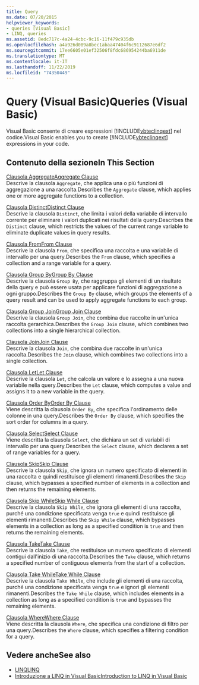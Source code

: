 ```yaml
---
title: Query
ms.date: 07/20/2015
helpviewer_keywords:
- queries [Visual Basic]
- LINQ, queries
ms.assetid: 8edc717c-4a24-4cbc-9c16-11f479c935db
ms.openlocfilehash: a4a926d089a8bec1abaa47404f6c9112687e6df2
ms.sourcegitcommit: 17ee6605e01ef32506f8fdc686954244ba6911de
ms.translationtype: MT
ms.contentlocale: it-IT
ms.lasthandoff: 11/22/2019
ms.locfileid: "74350449"
---
```

# <a name="queries-visual-basic"></a><span data-ttu-id="d5ce7-102">Query (Visual Basic)</span><span class="sxs-lookup"><span data-stu-id="d5ce7-102">Queries (Visual Basic)</span></span>
<span data-ttu-id="d5ce7-103">Visual Basic consente di creare espressioni [!INCLUDE[vbteclinqext](~/includes/vbteclinqext-md.md)] nel codice.</span><span class="sxs-lookup"><span data-stu-id="d5ce7-103">Visual Basic enables you to create [!INCLUDE[vbteclinqext](~/includes/vbteclinqext-md.md)] expressions in your code.</span></span>  
  
## <a name="in-this-section"></a><span data-ttu-id="d5ce7-104">Contenuto della sezione</span><span class="sxs-lookup"><span data-stu-id="d5ce7-104">In This Section</span></span>  
 [<span data-ttu-id="d5ce7-105">Clausola Aggregate</span><span class="sxs-lookup"><span data-stu-id="d5ce7-105">Aggregate Clause</span></span>](../../../visual-basic/language-reference/queries/aggregate-clause.md)  
 <span data-ttu-id="d5ce7-106">Descrive la clausola `Aggregate`, che applica una o più funzioni di aggregazione a una raccolta.</span><span class="sxs-lookup"><span data-stu-id="d5ce7-106">Describes the `Aggregate` clause, which applies one or more aggregate functions to a collection.</span></span>  
  
 [<span data-ttu-id="d5ce7-107">Clausola Distinct</span><span class="sxs-lookup"><span data-stu-id="d5ce7-107">Distinct Clause</span></span>](../../../visual-basic/language-reference/queries/distinct-clause.md)  
 <span data-ttu-id="d5ce7-108">Descrive la clausola `Distinct`, che limita i valori della variabile di intervallo corrente per eliminare i valori duplicati nei risultati della query.</span><span class="sxs-lookup"><span data-stu-id="d5ce7-108">Describes the `Distinct` clause, which restricts the values of the current range variable to eliminate duplicate values in query results.</span></span>  
  
 [<span data-ttu-id="d5ce7-109">Clausola From</span><span class="sxs-lookup"><span data-stu-id="d5ce7-109">From Clause</span></span>](../../../visual-basic/language-reference/queries/from-clause.md)  
 <span data-ttu-id="d5ce7-110">Descrive la clausola `From`, che specifica una raccolta e una variabile di intervallo per una query.</span><span class="sxs-lookup"><span data-stu-id="d5ce7-110">Describes the `From` clause, which specifies a collection and a range variable for a query.</span></span>  
  
 [<span data-ttu-id="d5ce7-111">Clausola Group By</span><span class="sxs-lookup"><span data-stu-id="d5ce7-111">Group By Clause</span></span>](../../../visual-basic/language-reference/queries/group-by-clause.md)  
 <span data-ttu-id="d5ce7-112">Descrive la clausola `Group By`, che raggruppa gli elementi di un risultato della query e può essere usata per applicare funzioni di aggregazione a ogni gruppo.</span><span class="sxs-lookup"><span data-stu-id="d5ce7-112">Describes the `Group By` clause, which groups the elements of a query result and can be used to apply aggregate functions to each group.</span></span>  
  
 [<span data-ttu-id="d5ce7-113">Clausola Group Join</span><span class="sxs-lookup"><span data-stu-id="d5ce7-113">Group Join Clause</span></span>](../../../visual-basic/language-reference/queries/group-join-clause.md)  
 <span data-ttu-id="d5ce7-114">Descrive la clausola `Group Join`, che combina due raccolte in un'unica raccolta gerarchica.</span><span class="sxs-lookup"><span data-stu-id="d5ce7-114">Describes the `Group Join` clause, which combines two collections into a single hierarchical collection.</span></span>  
  
 [<span data-ttu-id="d5ce7-115">Clausola Join</span><span class="sxs-lookup"><span data-stu-id="d5ce7-115">Join Clause</span></span>](../../../visual-basic/language-reference/queries/join-clause.md)  
 <span data-ttu-id="d5ce7-116">Descrive la clausola `Join`, che combina due raccolte in un'unica raccolta.</span><span class="sxs-lookup"><span data-stu-id="d5ce7-116">Describes the `Join` clause, which combines two collections into a single collection.</span></span>  
  
 [<span data-ttu-id="d5ce7-117">Clausola Let</span><span class="sxs-lookup"><span data-stu-id="d5ce7-117">Let Clause</span></span>](../../../visual-basic/language-reference/queries/let-clause.md)  
 <span data-ttu-id="d5ce7-118">Descrive la clausola `Let`, che calcola un valore e lo assegna a una nuova variabile nella query.</span><span class="sxs-lookup"><span data-stu-id="d5ce7-118">Describes the `Let` clause, which computes a value and assigns it to a new variable in the query.</span></span>  
  
 [<span data-ttu-id="d5ce7-119">Clausola Order By</span><span class="sxs-lookup"><span data-stu-id="d5ce7-119">Order By Clause</span></span>](../../../visual-basic/language-reference/queries/order-by-clause.md)  
 <span data-ttu-id="d5ce7-120">Viene descritta la clausola `Order By`, che specifica l'ordinamento delle colonne in una query.</span><span class="sxs-lookup"><span data-stu-id="d5ce7-120">Describes the `Order By` clause, which specifies the sort order for columns in a query.</span></span>  
  
 [<span data-ttu-id="d5ce7-121">Clausola Select</span><span class="sxs-lookup"><span data-stu-id="d5ce7-121">Select Clause</span></span>](../../../visual-basic/language-reference/queries/select-clause.md)  
 <span data-ttu-id="d5ce7-122">Viene descritta la clausola `Select`, che dichiara un set di variabili di intervallo per una query.</span><span class="sxs-lookup"><span data-stu-id="d5ce7-122">Describes the `Select` clause, which declares a set of range variables for a query.</span></span>  
  
 [<span data-ttu-id="d5ce7-123">Clausola Skip</span><span class="sxs-lookup"><span data-stu-id="d5ce7-123">Skip Clause</span></span>](../../../visual-basic/language-reference/queries/skip-clause.md)  
 <span data-ttu-id="d5ce7-124">Descrive la clausola `Skip`, che ignora un numero specificato di elementi in una raccolta e quindi restituisce gli elementi rimanenti.</span><span class="sxs-lookup"><span data-stu-id="d5ce7-124">Describes the `Skip` clause, which bypasses a specified number of elements in a collection and then returns the remaining elements.</span></span>  
  
 [<span data-ttu-id="d5ce7-125">Clausola Skip While</span><span class="sxs-lookup"><span data-stu-id="d5ce7-125">Skip While Clause</span></span>](../../../visual-basic/language-reference/queries/skip-while-clause.md)  
 <span data-ttu-id="d5ce7-126">Descrive la clausola `Skip While`, che ignora gli elementi di una raccolta, purché una condizione specificata venga `true` e quindi restituisce gli elementi rimanenti.</span><span class="sxs-lookup"><span data-stu-id="d5ce7-126">Describes the `Skip While` clause, which bypasses elements in a collection as long as a specified condition is `true` and then returns the remaining elements.</span></span>  
  
 [<span data-ttu-id="d5ce7-127">Clausola Take</span><span class="sxs-lookup"><span data-stu-id="d5ce7-127">Take Clause</span></span>](../../../visual-basic/language-reference/queries/take-clause.md)  
 <span data-ttu-id="d5ce7-128">Descrive la clausola `Take`, che restituisce un numero specificato di elementi contigui dall'inizio di una raccolta.</span><span class="sxs-lookup"><span data-stu-id="d5ce7-128">Describes the `Take` clause, which returns a specified number of contiguous elements from the start of a collection.</span></span>  
  
 [<span data-ttu-id="d5ce7-129">Clausola Take While</span><span class="sxs-lookup"><span data-stu-id="d5ce7-129">Take While Clause</span></span>](../../../visual-basic/language-reference/queries/take-while-clause.md)  
 <span data-ttu-id="d5ce7-130">Descrive la clausola `Take While`, che include gli elementi di una raccolta, purché una condizione specificata venga `true` e ignori gli elementi rimanenti.</span><span class="sxs-lookup"><span data-stu-id="d5ce7-130">Describes the `Take While` clause, which includes elements in a collection as long as a specified condition is `true` and bypasses the remaining elements.</span></span>  
  
 [<span data-ttu-id="d5ce7-131">Clausola Where</span><span class="sxs-lookup"><span data-stu-id="d5ce7-131">Where Clause</span></span>](../../../visual-basic/language-reference/queries/where-clause.md)  
 <span data-ttu-id="d5ce7-132">Viene descritta la clausola `Where`, che specifica una condizione di filtro per una query.</span><span class="sxs-lookup"><span data-stu-id="d5ce7-132">Describes the `Where` clause, which specifies a filtering condition for a query.</span></span>  
  
## <a name="see-also"></a><span data-ttu-id="d5ce7-133">Vedere anche</span><span class="sxs-lookup"><span data-stu-id="d5ce7-133">See also</span></span>

- [<span data-ttu-id="d5ce7-134">LINQ</span><span class="sxs-lookup"><span data-stu-id="d5ce7-134">LINQ</span></span>](../../../visual-basic/programming-guide/language-features/linq/index.md)
- [<span data-ttu-id="d5ce7-135">Introduzione a LINQ in Visual Basic</span><span class="sxs-lookup"><span data-stu-id="d5ce7-135">Introduction to LINQ in Visual Basic</span></span>](../../../visual-basic/programming-guide/language-features/linq/introduction-to-linq.md)
